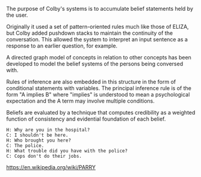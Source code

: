 The purpose of Colby's systems is to accumulate belief statements held by the user.

Originally it used a set of pattern-oriented rules much like those of ELIZA, but Colby added pushdown stacks to maintain the continuity of the conversation. This allowed the system to interpret an input sentence as a response to an earlier question, for example.

A directed graph model of concepts in relation to other concepts has been developed to model the belief systems of the persons being conversed with.

Rules of inference are also embedded in this structure in the form of conditional statements with variables. The principal inference rule is of the form "A implies B" where "implies" is understood to mean a psychological expectation and the A term may involve multiple conditions.

Beliefs are evaluated by a technique that computes credibility as a weighted function of consistency and evidential foundation of each belief.

~~~
H: Why are you in the hospital?
C: I shouldn't be here.
H: Who brought you here?
C: The police.
H: What trouble did you have with the police?
C: Cops don't do their jobs.
~~~

https://en.wikipedia.org/wiki/PARRY
